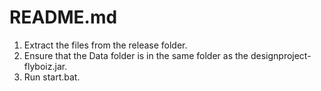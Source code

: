 # README.md

1) Extract the files from the release folder.
2) Ensure that the Data folder is in the same folder as the designproject-flyboiz.jar.
3) Run start.bat.
